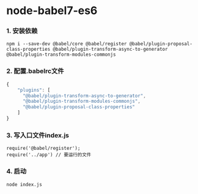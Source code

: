 # node-babel7-es6

### 1. 安装依赖
```
npm i --save-dev @babel/core @babel/register @babel/plugin-proposal-class-properties @babel/plugin-transform-async-to-generator @babel/plugin-transform-modules-commonjs
```
### 2. 配置.babelrc文件

```javascript
{
    "plugins": [
      "@babel/plugin-transform-async-to-generator",
      "@babel/plugin-transform-modules-commonjs",
      "@babel/plugin-proposal-class-properties"
    ]
}
```

### 3. 写入口文件index.js
```
require('@babel/register');
require('../app') // 要运行的文件
```

### 4. 启动
```
node index.js
```